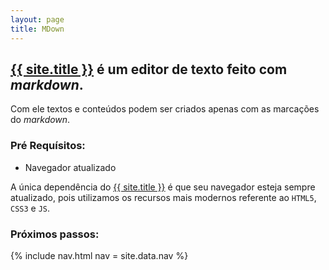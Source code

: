 ```yaml
---
layout: page
title: MDown
---
```


## [{{ site.title }}](/) é um editor de texto feito com *markdown*.

Com ele textos e conteúdos podem ser criados apenas com as marcações do *markdown*.

### Pré Requísitos:

- Navegador atualizado

A única dependência do [{{ site.title }}](/) é que seu navegador esteja sempre atualizado, pois utilizamos os recursos mais modernos referente ao `HTML5`, `CSS3` e `JS`.

### Próximos passos:

{% include nav.html nav = site.data.nav %}